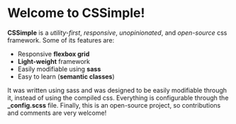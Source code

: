# Welcome to CSSimple!
**CSSimple** is a *utility-first*, *responsive*, *unopinionated*, and *open-source* css framework. Some of its features are:
* Responsive **flexbox grid**
* **Light-weight** framework
* Easily modifiable using **sass**
* Easy to learn (**semantic classes**)

It was written using sass and was designed to be easily modifiable through it, instead of using the compiled css. Everything is configurable through the **_config.scss** file. Finally, this is an open-source project, so contributions and comments are very welcome!